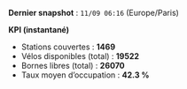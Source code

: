 **Dernier snapshot** : `11/09 06:16` (Europe/Paris)

**KPI (instantané)**

- Stations couvertes : **1469**
- Vélos disponibles (total) : **19522**
- Bornes libres (total) : **26070**
- Taux moyen d’occupation : **42.3 %**
